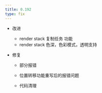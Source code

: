 ```yaml
---
title: 0.192
type: fix
---
```



+ 改进

    + 	render stack 复制任务 功能
    + 	render stack 色深，色彩模式，透明支持
    
+ 修复

    + 部分报错
    + 位置转移功能重写后的报错问题

    + 代码清理


​    

